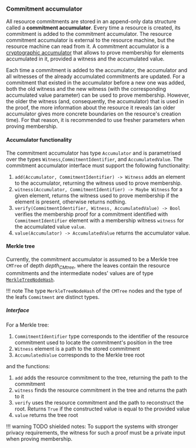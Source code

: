 ### Commitment accumulator

All resource commitments are stored in an append-only data structure called a **commitment accumulator**. Every time a resource is created, its commitment is added to the commitment accumulator. The resource commitment accumulator is external to the resource machine, but the resource machine can read from it. A commitment accumulator is a [cryptographic accumulator](https://arxiv.org/abs/2103.04330) that allows to prove membership for elements accumulated in it, provided a witness and the accumulated value.

Each time a commitment is added to the accumulator, the accumulator and all witnesses of the already accumulated commitments are updated.
For a commitment that existed in the accumulator before a new one was added, both the old witness and the new witness (with the corresponding accumulated value parameter) can be used to prove membership. However, the older the witness (and, consequently, the accumulator) that is used in the proof, the more information about the resource it reveals (an older accumulator gives more concrete boundaries on the resource's creation time). For that reason, it is recommended to use fresher parameters when proving membership.

#### Accumulator functionality

The commitment accumulator has type `Accumulator` and is parametrised over the types `Witness`,`CommitmentIdentifier`, and `AccumulatedValue`. The commitment accumulator interface must support the following functionality:

1. `add(Accumulator, CommitmentIdentifier) -> Witness` adds an element to the accumulator, returning the witness used to prove membership.
2. `witness(Accumulator, CommitmentIdentifier) -> Maybe Witness` for a given element, returns the witness used to prove membership if the element is present, otherwise returns nothing.
3. `verify(CommitmentIdentifier, Witness, AccumulatedValue) -> Bool` verifies the membership proof for a commitment identified with `CommitmentIdentifier` element with a membership witness `witness` for the accumulated value `value`.
4. `value(Accumulator) -> AccumulatedValue` returns the accumulator value.

#### Merkle tree
Currently, the commitment accumulator is assumed to be a Merkle tree `CMTree` of depth $depth_{CMtree}$, where the leaves contain the resource commitments and the intermediate nodes' values are of type [`MerkleTreeNodeHash`](./fixed_size_type/hash.md).

!!! note
    The type `MerkleTreeNodeHash` of the `CMTree` nodes and the type of the leafs `Commitment` are distinct types.

##### Interface

For a Merkle tree:

1. `CommitmentIdentifier` type corresponds to the identifier of the resource commitment used to locate the commitment's position in the tree
2. `Witness` element is a path to the stored commitment
3. `AccumulatedValue` corresponds to the Merkle tree root

and the functions:

1. `add` adds the resource commitment to the tree, returning the path to the commitment
2. `witness` finds the resource commitment in the tree and returns the path to it
3. `verify` uses the resource commitment and the path to reconstruct the root. Returns `True` if the constructed value is equal to the provided value
4. `value` returns the tree root


!!! warning
    TODO shielded notes: To support the systems with stronger privacy requirements, the witness for such a proof must be a private input when proving membership.
